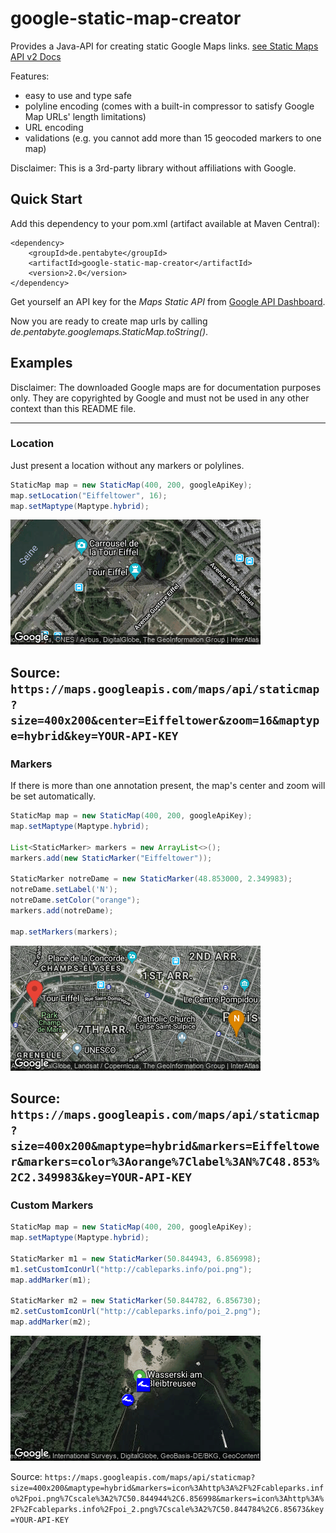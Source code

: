 # google-static-map-creator

Provides a Java-API for creating static Google Maps links. [see Static Maps API v2 Docs](https://developers.google.com/maps/documentation/maps-static/dev-guide)

Features:
- easy to use and type safe
- polyline encoding (comes with a built-in compressor to satisfy Google Map URLs' length limitations)
- URL encoding
- validations (e.g. you cannot add more than 15 geocoded markers to one map) 

Disclaimer: This is a 3rd-party library without affiliations with Google.

## Quick Start

Add this dependency to your pom.xml (artifact available at Maven Central):

```
<dependency>
	<groupId>de.pentabyte</groupId>
	<artifactId>google-static-map-creator</artifactId>
	<version>2.0</version>
</dependency>
```

Get yourself an API key for the *Maps Static API* from [Google API Dashboard](https://console.cloud.google.com/apis/).

Now you are ready to create map urls by calling _de.pentabyte.googlemaps.StaticMap.toString()_.

## Examples

Disclaimer: The downloaded Google maps are for documentation purposes only. They are copyrighted by Google and must not be used in any other context than this README file.

---
### Location

Just present a location without any markers or polylines.

```java
StaticMap map = new StaticMap(400, 200, googleApiKey);
map.setLocation("Eiffeltower", 16);
map.setMaptype(Maptype.hybrid);
```
![Location](src/test/resources/location.png)

Source: `https://maps.googleapis.com/maps/api/staticmap?size=400x200&center=Eiffeltower&zoom=16&maptype=hybrid&key=YOUR-API-KEY`
---
### Markers

If there is more than one annotation present, the map's center and zoom will be set automatically.

```java
StaticMap map = new StaticMap(400, 200, googleApiKey);
map.setMaptype(Maptype.hybrid);

List<StaticMarker> markers = new ArrayList<>();
markers.add(new StaticMarker("Eiffeltower"));

StaticMarker notreDame = new StaticMarker(48.853000, 2.349983);
notreDame.setLabel('N');
notreDame.setColor("orange");
markers.add(notreDame);

map.setMarkers(markers);
```
![Markers](src/test/resources/markers.png)

Source: `https://maps.googleapis.com/maps/api/staticmap?size=400x200&maptype=hybrid&markers=Eiffeltower&markers=color%3Aorange%7Clabel%3AN%7C48.853%2C2.349983&key=YOUR-API-KEY`
---
### Custom Markers

```java
StaticMap map = new StaticMap(400, 200, googleApiKey);
map.setMaptype(Maptype.hybrid);

StaticMarker m1 = new StaticMarker(50.844943, 6.856998);
m1.setCustomIconUrl("http://cableparks.info/poi.png");
map.addMarker(m1);

StaticMarker m2 = new StaticMarker(50.844782, 6.856730);
m2.setCustomIconUrl("http://cableparks.info/poi_2.png");
map.addMarker(m2);
```
![Custom Markers](src/test/resources/customMarkers.png)

Source: `https://maps.googleapis.com/maps/api/staticmap?size=400x200&maptype=hybrid&markers=icon%3Ahttp%3A%2F%2Fcableparks.info%2Fpoi.png%7Cscale%3A2%7C50.844944%2C6.856998&markers=icon%3Ahttp%3A%2F%2Fcableparks.info%2Fpoi_2.png%7Cscale%3A2%7C50.844784%2C6.85673&key=YOUR-API-KEY`